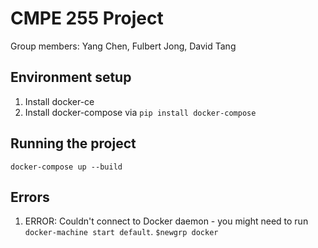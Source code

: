 # CMPE 255 Project

Group members:  Yang Chen, Fulbert Jong, David Tang

## Environment setup

1.  Install docker-ce
2.  Install docker-compose via `pip install docker-compose`

## Running the project

`docker-compose up --build`


## Errors

1. ERROR: Couldn't connect to Docker daemon - you might need to run `docker-machine start default`.
`$newgrp docker`
